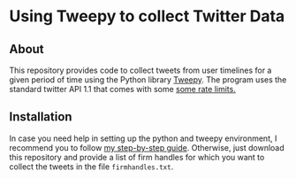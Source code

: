 # Using Tweepy to collect Twitter Data

## About
This repository provides code to collect tweets from user timelines for a given period of time using the Python library [Tweepy](https://docs.tweepy.org/en/stable/index.html). The program uses the standard twitter API 1.1 that comes with some [some rate limits.](https://developer.twitter.com/en/docs/twitter-api/v1/rate-limits#:~:text=Standard%20API%20v1.&text=You%20can%20only%20post%20300,during%20a%203%20hour%20period.)


## Installation
In case you need help in setting up the python and tweepy environment, I recommend you to follow [my step-by-step guide](https://www.alexanderlammers.net/2018/06/05/tweepy-economic-research/). Otherwise, just download this repository and provide a list of firm handles for which you want to collect the tweets in the file `firmhandles.txt`.
